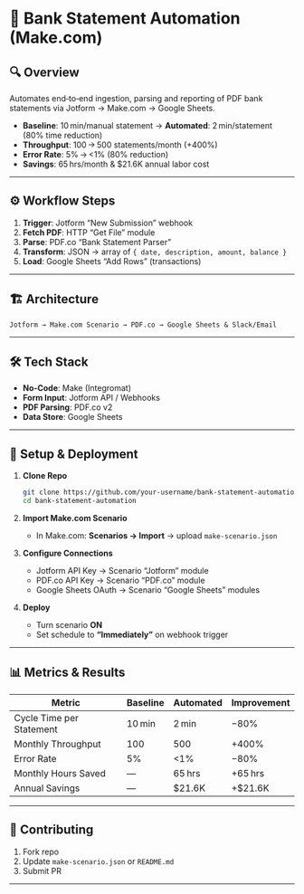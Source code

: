 # 📄 Bank Statement Automation (Make.com)

## 🔍 Overview
Automates end‑to‑end ingestion, parsing and reporting of PDF bank statements via Jotform → Make.com → Google Sheets.

- **Baseline**: 10 min/manual statement → **Automated**: 2 min/statement (80% time reduction)  
- **Throughput**: 100 → 500 statements/month (+400%)  
- **Error Rate**: 5% → <1% (80% reduction)  
- **Savings**: 65 hrs/month & \$21.6K annual labor cost

---

## ⚙️ Workflow Steps
1. **Trigger**: Jotform “New Submission” webhook  
2. **Fetch PDF**: HTTP “Get File” module  
3. **Parse**: PDF.co “Bank Statement Parser”  
4. **Transform**: JSON → array of `{ date, description, amount, balance }`  
5. **Load**: Google Sheets “Add Rows” (transactions)  


---

## 🏗 Architecture
```
Jotform → Make.com Scenario → PDF.co → Google Sheets & Slack/Email
```

---

## 🛠 Tech Stack
- **No‑Code**: Make (Integromat)  
- **Form Input**: Jotform API / Webhooks  
- **PDF Parsing**: PDF.co v2  
- **Data Store**: Google Sheets  

---

## 🚀 Setup & Deployment

1. **Clone Repo**  
   ```bash
   git clone https://github.com/your‑username/bank‑statement‑automation.git
   cd bank‑statement‑automation
   ```

2. **Import Make.com Scenario**  
   - In Make.com: **Scenarios → Import** → upload `make‑scenario.json`

3. **Configure Connections**  
   - Jotform API Key → Scenario “Jotform” module  
   - PDF.co API Key → Scenario “PDF.co” module  
   - Google Sheets OAuth → Scenario “Google Sheets” modules  

4. **Deploy**  
   - Turn scenario **ON**  
   - Set schedule to **“Immediately”** on webhook trigger

---

## 📊 Metrics & Results

| Metric                   | Baseline | Automated | Improvement        |
|--------------------------|----------|-----------|--------------------|
| Cycle Time per Statement | 10 min   | 2 min     | −80%               |
| Monthly Throughput       | 100      | 500       | +400%              |
| Error Rate               | 5%       | <1%       | −80%               |
| Monthly Hours Saved      | —        | 65 hrs    | +65 hrs            |
| Annual Savings           | —        | \$21.6K   | +\$21.6K           |

---


## 🤝 Contributing
1. Fork repo  
2. Update `make‑scenario.json` or `README.md`  
3. Submit PR

---
